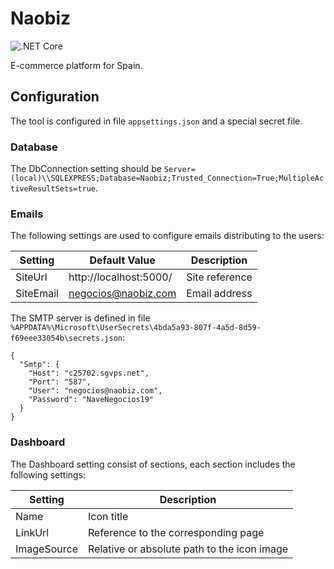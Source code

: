 # Naobiz

![.NET Core](https://github.com/iberisoft/Naobiz/workflows/.NET%20Core/badge.svg)

E-commerce platform for Spain.

## Configuration

The tool is configured in file `appsettings.json` and a special secret file.

### Database

The DbConnection setting should be `Server=(local)\\SQLEXPRESS;Database=Naobiz;Trusted_Connection=True;MultipleActiveResultSets=true`.

### Emails

The following settings are used to configure emails distributing to the users:

Setting       | Default Value          | Description
--------------|------------------------|------------
SiteUrl       | http://localhost:5000/ | Site reference
SiteEmail     | negocios@naobiz.com    | Email address

The SMTP server is defined in file `%APPDATA%\Microsoft\UserSecrets\4bda5a93-807f-4a5d-8d59-f69eee33054b\secrets.json`:

```
{
  "Smtp": {
    "Host": "c25702.sgvps.net",
    "Port": "587",
    "User": "negocios@naobiz.com",
    "Password": "NaveNegocios19"
  }
}
```

### Dashboard

The Dashboard setting consist of sections, each section includes the following settings:

Setting       | Description
--------------|------------
Name          | Icon title
LinkUrl       | Reference to the corresponding page
ImageSource   | Relative or absolute path to the icon image
